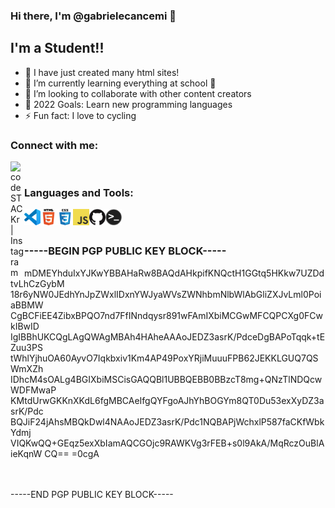 ### Hi there, I'm @gabrielecancemi 👋 


## I'm a Student!!

- 🔭 I have just created many html sites!
- 🌱 I’m currently learning everything at school 🤣
- 👯 I’m looking to collaborate with other content creators
- 🥅 2022 Goals: Learn new programming languages
- ⚡ Fun fact: I love to cycling

### Connect with me:

[<img align="left" alt="codeSTACKr | Instagram" width="22px" src="https://cdn.jsdelivr.net/npm/simple-icons@v3/icons/instagram.svg" />][instagram]

<br />

### Languages and Tools:

<img align="left" alt="Visual Studio Code" width="26px" src="https://raw.githubusercontent.com/github/explore/80688e429a7d4ef2fca1e82350fe8e3517d3494d/topics/visual-studio-code/visual-studio-code.png" />
<img align="left" alt="HTML5" width="26px" src="https://raw.githubusercontent.com/github/explore/80688e429a7d4ef2fca1e82350fe8e3517d3494d/topics/html/html.png" />
<img align="left" alt="CSS3" width="26px" src="https://raw.githubusercontent.com/github/explore/80688e429a7d4ef2fca1e82350fe8e3517d3494d/topics/css/css.png" />
<img align="left" alt="JavaScript" width="26px" src="https://raw.githubusercontent.com/github/explore/80688e429a7d4ef2fca1e82350fe8e3517d3494d/topics/javascript/javascript.png" />
<img align="left" alt="GitHub" width="26px" src="https://raw.githubusercontent.com/github/explore/78df643247d429f6cc873026c0622819ad797942/topics/github/github.png" />
<img align="left" alt="Terminal" width="26px" src="https://raw.githubusercontent.com/github/explore/80688e429a7d4ef2fca1e82350fe8e3517d3494d/topics/terminal/terminal.png" />


[instagram]: https://instagram.com/gabri_canci

<br/>
<br/>

### -----BEGIN PGP PUBLIC KEY BLOCK-----

mDMEYhduIxYJKwYBBAHaRw8BAQdAHkpifKNQctH1GGtq5HKkw7UZDdtvLhCzGybM
18r6yNW0JEdhYnJpZWxlIDxnYWJyaWVsZWNhbmNlbWlAbGliZXJvLml0PoiaBBMW
CgBCFiEE4ZibxBPQO7nd7FfINndqysr891wFAmIXbiMCGwMFCQPCXg0FCwkIBwID
IgIBBhUKCQgLAgQWAgMBAh4HAheAAAoJEDZ3asrK/PdceDgBAPoTqqk+tEZuu3PS
tWhlYjhuOA60AyvO7Iqkbxiv1Km4AP49PoxYRjiMuuuFPB62JEKKLGUQ7QSWmXZh
IDhcM4sOALg4BGIXbiMSCisGAQQBl1UBBQEBB0BBzcT8mg+QNzTlNDQcwWDFMwaP
KMtdUrwGKKnXKdL6fgMBCAeIfgQYFgoAJhYhBOGYm8QT0Du53exXyDZ3asrK/Pdc
BQJiF24jAhsMBQkDwl4NAAoJEDZ3asrK/Pdc1NQBAPjWchxlP587faCKfWbkYdmj
VIQKwQQ+GEqz5exXbIamAQCGOjc9RAWKVg3rFEB+s0l9AkA/MqRczOuBlAieKqnW
CQ==
=0cgA

<br/>
<br/>
-----END PGP PUBLIC KEY BLOCK-----

